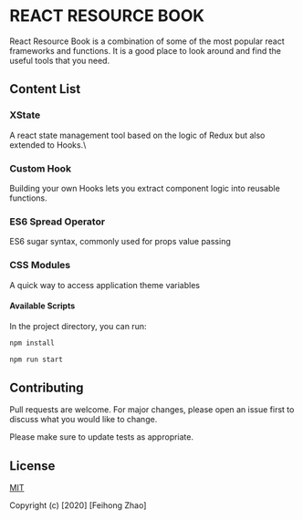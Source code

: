 # REACT RESOURCE BOOK

React Resource Book is a combination of some of the most popular react frameworks and functions.
It is a good place to look around and find the useful tools that you need.

## Content List

### XState
A react state management tool based on the logic of Redux but also extended to Hooks.\

### Custom Hook
Building your own Hooks lets you extract component logic into reusable functions.

### ES6 Spread Operator
ES6 sugar syntax, commonly used for props value passing

### CSS Modules
A quick way to access application theme variables

#### Available Scripts

In the project directory, you can run:

```bash
npm install
```

```bash
npm run start
```

## Contributing
Pull requests are welcome. For major changes, please open an issue first to discuss what you would like to change.

Please make sure to update tests as appropriate.

## License
[MIT](https://choosealicense.com/licenses/mit/)

Copyright (c) [2020] [Feihong Zhao]
